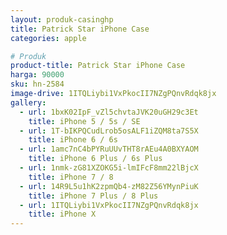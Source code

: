 ```yaml
---
layout: produk-casinghp
title: Patrick Star iPhone Case
categories: apple

# Produk
product-title: Patrick Star iPhone Case
harga: 90000
sku: hn-2584
image-drive: 1ITQLiybi1VxPkocII7NZgPQnvRdqk8jx
gallery:
  - url: 1bxK02IpF_vZl5chvtaJVK20uGH29c3Et
    title: iPhone 5 / 5s / SE
  - url: 1T-bIKPQCudLrob5osALF1iZQM8ta7S5X
    title: iPhone 6 / 6s
  - url: 1amc7nC4bPYRuUUvTHT8rAEu4A0BXYAOM
    title: iPhone 6 Plus / 6s Plus
  - url: 1nmk-zG81XZOKG5i-lmIFcF8mm22lBjcX
    title: iPhone 7 / 8
  - url: 14R9L5u1hK2zpmQb4-zM82Z56YMynPiuK
    title: iPhone 7 Plus / 8 Plus
  - url: 1ITQLiybi1VxPkocII7NZgPQnvRdqk8jx
    title: iPhone X
---
```

